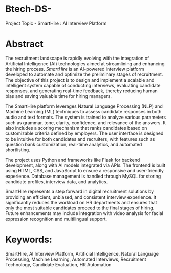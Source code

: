 # Btech-DS-
Project Topic - SmartHire : AI Interview Platform

# Abstract

The recruitment landscape is rapidly evolving with the integration of Artificial Intelligence (AI) technologies aimed at streamlining and enhancing the hiring process. *SmartHire* is an AI-powered interview platform developed to automate and optimize the preliminary stages of recruitment. The objective of this project is to design and implement a scalable and intelligent system capable of conducting interviews, evaluating candidate responses, and generating real-time feedback, thereby reducing human bias and saving valuable time for hiring managers.

The SmartHire platform leverages Natural Language Processing (NLP) and Machine Learning (ML) techniques to assess candidate responses in both audio and text formats. The system is trained to analyze various parameters such as grammar, tone, clarity, confidence, and relevance of the answers. It also includes a scoring mechanism that ranks candidates based on customizable criteria defined by employers. The user interface is designed to be intuitive for both candidates and recruiters, with features such as question bank customization, real-time analytics, and automated shortlisting.

The project uses Python and frameworks like Flask for backend development, along with AI models integrated via APIs. The frontend is built using HTML, CSS, and JavaScript to ensure a responsive and user-friendly experience. Database management is handled through MySQL for storing candidate profiles, interview data, and analytics.

SmartHire represents a step forward in digital recruitment solutions by providing an efficient, unbiased, and consistent interview experience. It significantly reduces the workload on HR departments and ensures that only the most suitable candidates proceed to the final stages of hiring. Future enhancements may include integration with video analysis for facial expression recognition and multilingual support.

# Keywords: 
SmartHire, AI Interview Platform, Artificial Intelligence, Natural Language Processing, Machine Learning, Automated Interviews, Recruitment Technology, Candidate Evaluation, HR Automation

